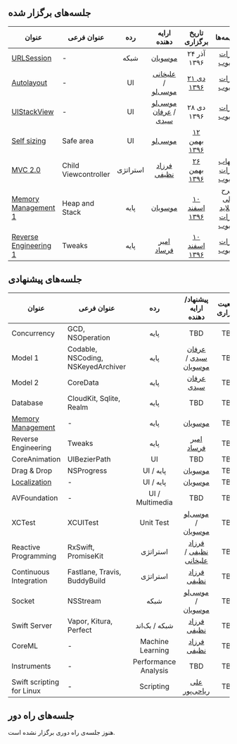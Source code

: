 ## جلسه‌های برگزار شده

| عنوان  | عنوان فرعی | رده | ارایه دهنده | تاریخ برگزاری | ضمیمه‌ها |
| -----  | --------- |:------:|:-------------------:|:-------------------:|:-----:|
| [URLSession][URLSession-index] | - | شبکه | [موسویان][amosavian] | ۲۴ آذر ۱۳۹۶ | [آپارات][URLSession-aparat] <br/> [یوتیوب][URLSession-youtube] |
| [Autolayout][Autolayout-index] | - | UI | [علیخانی][devAlikhani] / [موسی‌لو][farshadmb] | [۲۱ دی ۱۳۹۶][Autolayout-evand] | [آپارات][Autolayout-aparat] <br/> [یوتیوب][Autolayout-youtube] |
| [UIStackView][UIStackView-index] | - | UI | [موسی‌لو][farshadmb] / [عرفان سیدی][NSErfan] | ۲۸ دی ۱۳۹۶ | [آپارات][UIStackView-aparat] <br/> [یوتیوب][UIStackView-youtube] |
| [Self sizing][SelfSizing-index] | Safe area | UI | [موسی‌لو][farshadmb] | [۱۲ بهمن ۱۳۹۶][SelfSizing-evand] |  |
| [MVC 2.0][MVC2-index] | Child Viewcontroller | استراتژی | [فرزاد نظیفی][euwars] | [۲۶ بهمن ۱۳۹۶][MVC2-evand] | [گیتهاب][MVC2-github] <br/> [آپارات][MVC2-aparat] <br/> [یوتیوب][MVC2-youtube] |
| [Memory Management 1][Session-5-index] | Heap and Stack | پایه | [موسویان][amosavian] | [۱۰ اسفند ۱۳۹۶][Session-5-evand] | [طرح کلی][memory-management-outline] <br/> [اسلاید][MemMan-1-keynote] <br/> [آپارات][MemMan-1-aparat] <br/> [یوتیوب][MemMan-1-youtube] |
| [Reverse Engineering 1][Session-5-index] | Tweaks | پایه | [امیر فرساد][amirfrsd] | [۱۰ اسفند ۱۳۹۶][Session-5-evand] | [آپارات][Reverse-Eng-1-aparat] <br/> [یوتیوب][Reverse-Eng-1-youtube] |

## جلسه‌های پیشنهادی

| عنوان  | عنوان فرعی | رده | پیشنهاد/ارایه دهنده | وضعیت برگزاری |
| -----  | --------- |:------:|:-------------------:|:-------------------:|
| Concurrency | GCD, NSOperation | پایه | TBD | TBD |
| Model 1 | Codable, NSCoding, NSKeyedArchiver | پایه | [عرفان سیدی][NSErfan] / [موسویان][amosavian] | TBD |
| Model 2 | CoreData | پایه | [عرفان سیدی][NSErfan] | TBD |
| Database | CloudKit, Sqlite, Realm | پایه | TBD | TBD |
| [Memory Management][memory-management-outline] | - | پایه | [موسویان][amosavian] | TBD |
| Reverse Engineering | Tweaks | پایه | [امیر فرساد][amirfrsd] | TBD |
| CoreAnimation | UIBezierPath | UI | TBD | TBD |
| Drag & Drop | NSProgress | UI / پایه | [موسویان][amosavian] | TBD |
| [Localization][localization-outline] | - | UI / پایه | [موسویان][amosavian] | TBD |
| AVFoundation | - | UI / Multimedia | TBD | TBD |
| XCTest | XCUITest | Unit Test | [موسی‌لو][farshadmb] / [موسویان][amosavian] | TBD |
| Reactive Programming | RxSwift, PromiseKit | استراتژی | [فرزاد نظیفی][euwars] / [علیخانی][devAlikhani]| TBD |
| Continuous Integration | Fastlane, Travis, BuddyBuild | استراتژی | [فرزاد نظیفی][euwars]  | TBD |
| Socket | NSStream | شبکه | [موسی‌لو][farshadmb] / [موسویان][amosavian] | TBD |
| Swift Server | Vapor, Kitura, Perfect | شبکه / بک‌اند | [فرزاد نظیفی][euwars] | TBD |
| CoreML | - | Machine Learning | [فرزاد نظیفی][euwars] | TBD |
| Instruments | - | Performance Analysis | TBD | TBD |
| Swift scripting for Linux | - | Scripting | [علی ریاحی‌پور][alirp88] | TBD |

## جلسه‌های راه دور

هنوز جلسه‌ی راه دوری برگزار نشده است.

[amosavian]: https://github.com/amosavian
[farshadmb]: https://github.com/farshadmb
[euwars]: https://github.com/euwars
[NSErfan]: https://github.com/NSErfan
[devAlikhani]: https://github.com/devAlikhani
[emranovin]: https://github.com/emranovin
[amirfrsd]: https://github.com/amirfrsd
[mkhoshpour]: https://github.com/mkhoshpour
[alirp88]:https://github.com/alirp88

[URLSession-index]: http://nstehran.ir/1396/10/26/دورهمی-nsurlsession/
[URLSession-aparat]: https://www.aparat.com/v/ibPz0
[URLSession-youtube]: https://www.youtube.com/watch?v=wJovQPrl9kc

[Autolayout-index]: http://nstehran.ir/1396/10/26/دورهمی-ui-development/
[Autolayout-evand]: https://evand.com/events/tehran-wwdc-1
[Autolayout-aparat]: https://www.aparat.com/v/9KlEg
[Autolayout-youtube]: https://www.youtube.com/watch?v=Bq0j-bqdAp0

[UIStackView-index]: http://nstehran.ir/1396/10/26/دورهمی-uistackview/
[UIStackView-aparat]: https://www.aparat.com/v/sJcx2
[UIStackView-youtube]: https://www.youtube.com/watch?v=q41qNZ-xHfU

[SelfSizing-index]: http://nstehran.ir/1396/11/08/دورهمی-ui-development-self-sizing/
[SelfSizing-evand]: https://evand.com/events/nstehran3

[MVC2-index]: http://nstehran.ir/1396/11/17/دورهمی-mvc/
[MVC2-evand]: https://evand.com/events/nstehran4
[MVC2-aparat]: https://www.aparat.com/v/f2Nst
[MVC2-github]: https://github.com/NSTehran/Session-4---MVC-2.0
[MVC2-youtube]: https://www.youtube.com/watch?v=c93l2SQes1Q

[Session-5-index]: https://nstehran.ir/1396/12/07/موضوع-دورهمی-مدیریت-حافظه-و-مهندسی-معک/
[Session-5-evand]: https://evand.com/events/nstehran5
[MemMan-1-keynote]: https://www.icloud.com/keynote/0ncZc81V0XuZ9pLZ8WT-82GuA#MemManage
[MemMan-1-aparat]: https://www.aparat.com/v/FOnv0
[MemMan-1-youtube]: https://www.youtube.com/watch?v=30cgKIJeRk8
[Reverse-Eng-1-aparat]: https://www.aparat.com/v/FWV9r
[Reverse-Eng-1-youtube]: https://www.youtube.com/watch?v=YbqkGh0HlZ4

[memory-management-outline]: outlines/memory-management.md
[localization-outline]: outlines/localization.md
